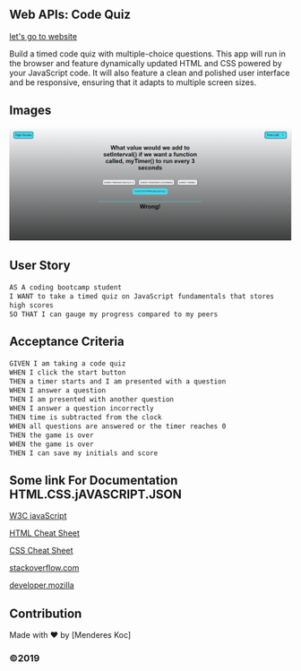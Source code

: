 
## Web APIs: Code Quiz
[let's go to website](https://mendereskoc.github.io/Quiz-app//)

 Build a timed code quiz with multiple-choice questions. This app will run in the browser and feature dynamically updated HTML and CSS powered by your JavaScript code. It will also feature a clean and polished user interface and be responsive, ensuring that it adapts to multiple screen sizes.


## Images

![ScreenShot](/assets/images/screenshot.png)

## User Story

```
AS A coding bootcamp student
I WANT to take a timed quiz on JavaScript fundamentals that stores high scores
SO THAT I can gauge my progress compared to my peers
```

## Acceptance Criteria

```
GIVEN I am taking a code quiz
WHEN I click the start button
THEN a timer starts and I am presented with a question
WHEN I answer a question
THEN I am presented with another question
WHEN I answer a question incorrectly
THEN time is subtracted from the clock
WHEN all questions are answered or the timer reaches 0
THEN the game is over
WHEN the game is over
THEN I can save my initials and score

```
## Some link For Documentation HTML.CSS.jAVASCRIPT.JSON

[W3C javaScript](https://www.w3schools.com/js/js_loop_for.asp)

[HTML Cheat Sheet](https://websitesetup.org/wp-content/uploads/2019/10/WSU-HTML-Cheat-Sheet.pdf)

[CSS Cheat Sheet](https://websitesetup.org/wp-content/uploads/2016/10/wsu-css-cheat-sheet.pdf)

[stackoverflow.com](https://stackoverflow.com/questions/3144711/find-the-time-left-in-a-settimeout)

[developer.mozilla](https://developer.mozilla.org/en-US/docs/Web/API/setTimeout)

## Contribution
Made with ❤️ by [Menderes Koc]

### ©️2019 